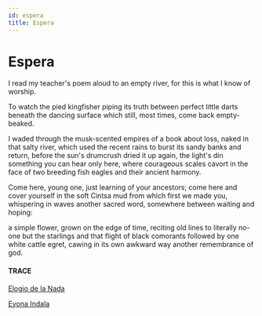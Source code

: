 ```yaml
---
id: espera
title: Espera 
---
```


# Espera

I read my teacher's poem aloud
to an empty river,
for this is what I know of worship.

To watch the pied kingfisher
piping its truth
between perfect little darts
beneath the dancing surface
which still, most times,
come back empty-beaked.

I waded through the musk-scented
empires of a book about loss,
naked in that salty river,
which used the recent rains
to burst its sandy banks
and return, before
the sun's drumcrush dried it up again,
the light's din something you can hear
only here,
where courageous scales cavort
in the face of two breeding fish eagles
and their ancient harmony.

Come here, young one,
just learning of your ancestors;
come here and cover yourself
in the soft Cintsa mud
from which first we made you,
whispering in waves
another sacred word,
somewhere between waiting
and hoping:

a simple flower, grown on
the edge of time,
reciting old lines to literally no-one
but the starlings and that flight
of black comorants followed
by one white cattle egret,
cawing in its own awkward way
another remembrance of god.

#### TRACE

[Elogio de la Nada](https://salamancartvaldia.es/not/165067/elogio-de-la-nada/)

[Eyona Indala](https://vimeo.com/104907983)